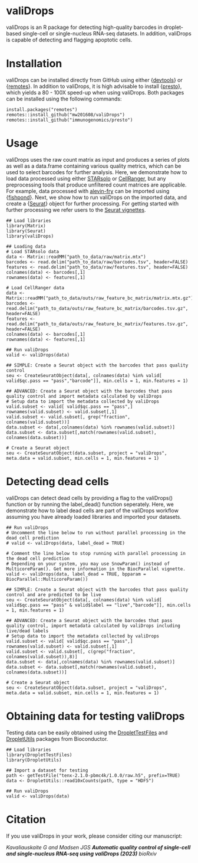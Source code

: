 # valiDrops

valiDrops is an R package for detecting high-quality barcodes in droplet-based single-cell or single-nucleus RNA-seq datasets. In addition, valiDrops is capable of detecting and flagging apoptotic cells.

# Installation

valiDrops can be installed directly from GitHub using either {[devtools](https://cran.r-project.org/web/packages/devtools/index.html)} or {[remotes](https://cran.r-project.org/web/packages/remotes/index.html)}. In addition to valiDrops, it is high advisable to install {[presto](https://github.com/immunogenomics/presto)}, which yields a 80 - 100X speed-up when using valiDrops. Both packages can be installed using the following commands:

```{r}
install.packages("remotes")
remotes::install_github("mw201608/valiDrops")
remotes::install_github("immunogenomics/presto")
```

# Usage

valiDrops uses the raw count matrix as input and produces a series of plots as well as a data.frame containing various quality metrics, which can be used to select barcodes for further analysis. Here, we demonstrate how to load data processed using either [STARsolo](https://github.com/alexdobin/STAR) or [CellRanger](https://support.10xgenomics.com/single-cell-gene-expression/software/overview/welcome), but any preprocessing tools that produce unfiltered count matrices are applicable. For example, data processed with [alevin-fry](https://github.com/COMBINE-lab/alevin-fry) can be imported using {[fishpond](https://bioconductor.org/packages/release/bioc/html/fishpond.html)}. Next, we show how to run valiDrops on the imported data, and create a {[Seurat](https://cran.r-project.org/web/packages/Seurat/index.html)} object for further processing. For getting started with further processing we refer users to the [Seurat vignettes](https://satijalab.org/seurat/). 

```{r}
## Load libraries
library(Matrix)
library(Seurat)
library(valiDrops)

## Loading data
# Load STARsolo data
data <- Matrix::readMM("path_to_data/raw/matrix.mtx")
barcodes <- read.delim("path_to_data/raw/barcodes.tsv", header=FALSE)
features <- read.delim("path_to_data/raw/features.tsv", header=FALSE)
colnames(data) <- barcodes[,1]
rownames(data) <- features[,1]

# Load CellRanger data
data <- Matrix::readMM("path_to_data/outs/raw_feature_bc_matrix/matrix.mtx.gz")
barcodes <- read.delim("path_to_data/outs/raw_feature_bc_matrix/barcodes.tsv.gz", header=FALSE)
features <- read.delim("path_to_data/outs/raw_feature_bc_matrix/features.tsv.gz", header=FALSE)
colnames(data) <- barcodes[,1]
rownames(data) <- features[,1]

## Run valiDrops
valid <- valiDrops(data)

## SIMPLE: Create a Seurat object with the barcodes that pass quality control
seu <- CreateSeuratObject(data[, colnames(data) %in% valid[ valid$qc.pass == "pass","barcode"]], min.cells = 1, min.features = 1)

## ADVANCED: Create a Seurat object with the barcodes that pass quality control and import metadata calculated by valiDrops
# Setup data to import the metadata collected by valiDrops
valid.subset <- valid[ valid$qc.pass == "pass",]
rownames(valid.subset) <- valid.subset[,1]
valid.subset <- valid.subset[, grep("fraction", colnames(valid.subset))]
data.subset <- data[,colnames(data) %in% rownames(valid.subset)]
data.subset <- data.subset[,match(rownames(valid.subset), colnames(data.subset))]

# Create a Seurat object
seu <- CreateSeuratObject(data.subset, project = "valiDrops", meta.data = valid.subset, min.cells = 1, min.features = 1)
```

# Detecting dead cells

valiDrops can detect dead cells by providing a flag to the valiDrops() function or by running the label_dead() function seperately. Here, we demonstrate how to label dead cells are part of the valiDrops workflow assuming you have already loaded libraries and imported your datasets.

```{r}
## Run valiDrops
# Uncomment the line below to run without parallel processing in the dead cell prediction 
# valid <- valiDrops(data, label_dead = TRUE)

# Comment the line below to stop running with parallel processing in the dead cell prediction
# Depending on your system, you may use SnowParam() instead of MulticoreParam(). Get more information in the BiocParallel vignette.
valid <- valiDrops(data, label_dead = TRUE, bpparam = BiocParallel::MulticoreParam())

## SIMPLE: Create a Seurat object with the barcodes that pass quality control and are predicted to be live
seu <- CreateSeuratObject(data[, colnames(data) %in% valid[ valid$qc.pass == "pass" & valid$label == "live","barcode"]], min.cells = 1, min.features = 1)

## ADVANCED: Create a Seurat object with the barcodes that pass quality control, import metadata calculated by valiDrops including live/dead labels
# Setup data to import the metadata collected by valiDrops
valid.subset <- valid[ valid$qc.pass == "pass",]
rownames(valid.subset) <- valid.subset[,1]
valid.subset <- valid.subset[, c(grep("fraction", colnames(valid.subset)),8)]
data.subset <- data[,colnames(data) %in% rownames(valid.subset)]
data.subset <- data.subset[,match(rownames(valid.subset), colnames(data.subset))]

# Create a Seurat object
seu <- CreateSeuratObject(data.subset, project = "valiDrops", meta.data = valid.subset, min.cells = 1, min.features = 1)
```

# Obtaining data for testing valiDrops

Testing data can be easily obtained using the [DropletTestFiles](https://bioconductor.org/packages/release/data/experiment/html/DropletTestFiles.html) and [DropletUtils](https://bioconductor.org/packages/release/bioc/html/DropletUtils.html) packages from Bioconductor. 

```{r}
## Load libraries
library(DropletTestFiles)
library(DropletUtils)

## Import a dataset for testing
path <- getTestFile("tenx-2.1.0-pbmc4k/1.0.0/raw.h5", prefix=TRUE)
data <- DropletUtils::read10xCounts(path, type = "HDF5")

## Run valiDrops
valid <- valiDrops(data)
```

# Citation
If you use valiDrops in your work, please consider citing our manuscript:

_Kavaliauskaite G and Madsen JGS **Automatic quality control of single-cell and single-nucleus RNA-seq using valiDrops (2023)** bioRxiv_  <br/>

